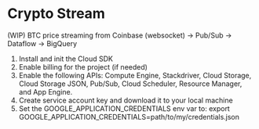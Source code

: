 # Crypto Stream

(WIP)
BTC price streaming from Coinbase (websocket) -> Pub/Sub -> Dataflow -> BigQuery

1. Install and init the Cloud SDK
2. Enable billing for the project (if needed)
3. Enable the following APIs: Compute Engine, Stackdriver, Cloud Storage, Cloud Storage JSON, Pub/Sub, Cloud Scheduler, Resource Manager, and App Engine.
4. Create service account key and download it to your local machine
5. Set the GOOGLE_APPLICATION_CREDENTIALS env var to: export GOOGLE_APPLICATION_CREDENTIALS=path/to/my/credentials.json
